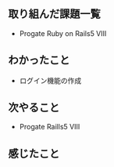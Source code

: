 
## 取り組んだ課題一覧
- Progate Ruby on Rails5 Ⅷ

## わかったこと
- ログイン機能の作成

## 次やること
- Progate Raills5 Ⅷ

## 感じたこと
  